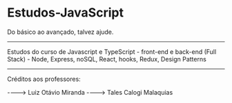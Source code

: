 # Estudos-JavaScript
 Do básico ao avançado, talvez ajude. 

 <hr>

 Estudos do curso de Javascript e TypeScript - front-end e back-end (Full Stack) - 
 Node, Express, noSQL, React, hooks, Redux, Design Patterns
 
<hr>

 Créditos aos professores: 

 ----> Luiz Otávio Miranda
 ----> Tales Calogi Malaquias

